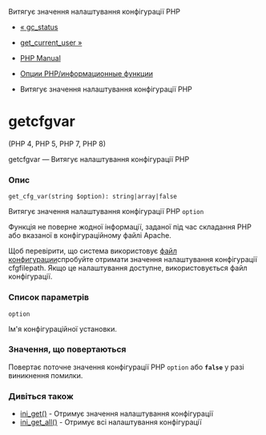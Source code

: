 Витягує значення налаштування конфігурації PHP

-   [« gc\_status](function.gc-status.html)
    
-   [get\_current\_user »](function.get-current-user.html)
    
-   [PHP Manual](index.html)
    
-   [Опции PHP/информационные функции](ref.info.html)
    
-   Витягує значення налаштування конфігурації PHP
    

# getcfgvar

(PHP 4, PHP 5, PHP 7, PHP 8)

getcfgvar — Витягує налаштування конфігурації PHP

### Опис

```methodsynopsis
get_cfg_var(string $option): string|array|false
```

Витягує значення налаштування конфігурації PHP `option`

Функція не поверне жодної інформації, заданої під час складання PHP або вказаної в конфігураційному файлі Apache.

Щоб перевірити, що система використовує [файл конфигурации](configuration.file.html)спробуйте отримати значення налаштування конфігурації cfgfilepath. Якщо це налаштування доступне, використовується файл конфігурації.

### Список параметрів

`option`

Ім'я конфігураційної установки.

### Значення, що повертаються

Повертає поточне значення конфігурації PHP `option` або **`false`** у разі виникнення помилки.

### Дивіться також

-   [ini\_get()](function.ini-get.html) - Отримує значення налаштування конфігурації
-   [ini\_get\_all()](function.ini-get-all.html) - Отримує всі налаштування конфігурації